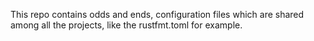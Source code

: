 
This repo contains odds and ends, configuration files which are shared among all the projects, like
the rustfmt.toml for example.
